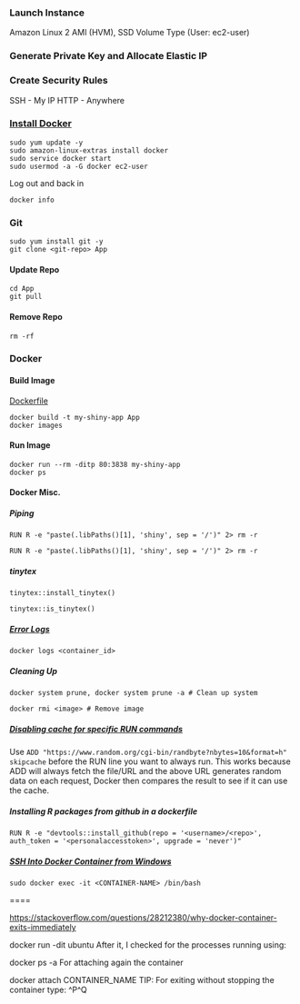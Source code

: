 ### Launch Instance

Amazon Linux 2 AMI (HVM), SSD Volume Type
(User: ec2-user)

### Generate Private Key and Allocate Elastic IP

### Create Security Rules

SSH - My IP
HTTP - Anywhere

### [Install Docker](https://docs.aws.amazon.com/AmazonECS/latest/developerguide/docker-basics.html)

`sudo yum update -y`  
`sudo amazon-linux-extras install docker`  
`sudo service docker start`  
`sudo usermod -a -G docker ec2-user`  

Log out and back in

`docker info`

### Git

`sudo yum install git -y`  
`git clone <git-repo> App`

#### Update Repo

`cd App`  
`git pull`

#### Remove Repo

`rm -rf`

### Docker

#### Build Image

[Dockerfile](https://github.com/mrismailt/r-shiny-aws-ec2-docker-cheatsheet/blob/master/Dockerfile)

`docker build -t my-shiny-app App`  
`docker images`

#### Run Image

`docker run --rm -ditp 80:3838 my-shiny-app`  
`docker ps`

#### Docker Misc.

##### Piping

`RUN R -e "paste(.libPaths()[1], 'shiny', sep = '/')" 2> rm -r`

`RUN R -e "paste(.libPaths()[1], 'shiny', sep = '/')" 2> rm -r`

##### tinytex

`tinytex::install_tinytex()`

`tinytex::is_tinytex()`

##### [Error Logs](https://sematext.com/blog/docker-logs-location/#:~:text=First%20of%20all%2C%20to%20list,use%20the%20docker%20ps%20command.&text=Then%2C%20with%20the%20docker%20logs,logs%20for%20a%20particular%20container.&text=Most%20of%20the%20time%20you,the%20last%20few%20logs%20lines.)

`docker logs <container_id>`

##### Cleaning Up

`docker system prune, docker system prune -a # Clean up system`

`docker rmi <image> # Remove image`

##### [Disabling cache for specific RUN commands](https://stackoverflow.com/questions/35134713/disable-cache-for-specific-run-commands)

Use `ADD "https://www.random.org/cgi-bin/randbyte?nbytes=10&format=h" skipcache` before the RUN line you want to always run. This works because ADD will always fetch the file/URL and the above URL generates random data on each request, Docker then compares the result to see if it can use the cache.

##### Installing R packages from github in a dockerfile

`RUN R -e "devtools::install_github(repo = '<username>/<repo>', auth_token = '<personalaccesstoken>', upgrade = 'never')"`

##### [SSH Into Docker Container from Windows](https://phoenixnap.com/kb/how-to-ssh-into-docker-container)

`sudo docker exec -it <CONTAINER-NAME> /bin/bash`
  
====

https://stackoverflow.com/questions/28212380/why-docker-container-exits-immediately

docker run -dit ubuntu
After it, I checked for the processes running using:

docker ps -a
For attaching again the container

docker attach CONTAINER_NAME
TIP: For exiting without stopping the container type: ^P^Q
